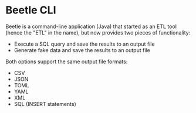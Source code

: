 # Beetle CLI
Beetle is a command-line application (Java) that started as an ETL tool (hence the
"ETL" in the name), but now provides two pieces of functionality:

* Execute a SQL query and save the results to an output file
* Generate fake data and save the results to an output file

Both options support the same output file formats:

* CSV
* JSON
* TOML
* YAML
* XML
* SQL (INSERT statements)
